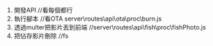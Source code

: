 1. 開發API //看每個都行
2. 執行腳本 //看OTA server\routes\api\ota\proc\burn.js
3. 透過multer把影片丟到前端 //server\routes\api\fish\proc\fishPhoto.js
4. 把佔存影片刪除 //fs
